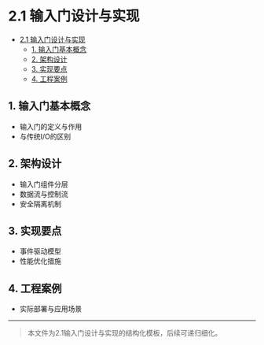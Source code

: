 # 2.1 输入门设计与实现


<!-- TOC START -->

- [2.1 输入门设计与实现](#21-输入门设计与实现)
  - [1. 输入门基本概念](#1-输入门基本概念)
  - [2. 架构设计](#2-架构设计)
  - [3. 实现要点](#3-实现要点)
  - [4. 工程案例](#4-工程案例)

<!-- TOC END -->

## 1. 输入门基本概念

- 输入门的定义与作用
- 与传统I/O的区别

## 2. 架构设计

- 输入门组件分层
- 数据流与控制流
- 安全隔离机制

## 3. 实现要点

- 事件驱动模型
- 性能优化措施

## 4. 工程案例

- 实际部署与应用场景

---
> 本文件为2.1输入门设计与实现的结构化模板，后续可递归细化。
